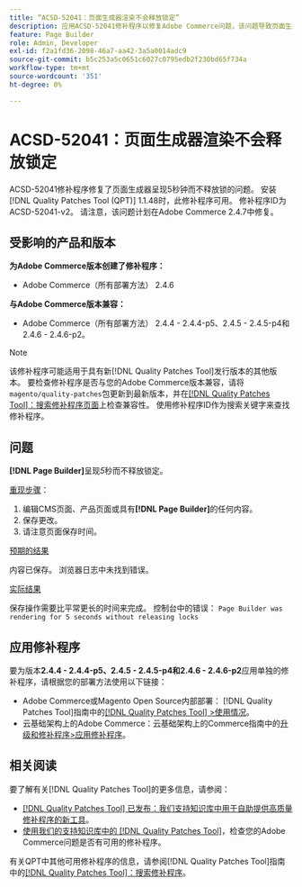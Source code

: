 ```yaml
---
title: “ACSD-52041：页面生成器渲染不会释放锁定”
description: 应用ACSD-52041修补程序以修复Adobe Commerce问题，该问题导致页面生成器呈现五秒钟，并且不释放锁定。
feature: Page Builder
role: Admin, Developer
exl-id: f2a1fd36-2098-46a7-aa42-3a5a0014adc9
source-git-commit: b5c253a5c0651c6027c0795edb2f230bd65f734a
workflow-type: tm+mt
source-wordcount: '351'
ht-degree: 0%

---
```


# ACSD-52041：页面生成器渲染不会释放锁定

ACSD-52041修补程序修复了页面生成器呈现5秒钟而不释放锁的问题。 安装[!DNL Quality Patches Tool (QPT)] 1.1.48时，此修补程序可用。 修补程序ID为ACSD-52041-v2。 请注意，该问题计划在Adobe Commerce 2.4.7中修复。

## 受影响的产品和版本

**为Adobe Commerce版本创建了修补程序：**

* Adobe Commerce（所有部署方法） 2.4.6

**与Adobe Commerce版本兼容：**

* Adobe Commerce（所有部署方法） 2.4.4 - 2.4.4-p5、2.4.5 - 2.4.5-p4和2.4.6 - 2.4.6-p2。



>[!NOTE]
>
>该修补程序可能适用于具有新[!DNL Quality Patches Tool]发行版本的其他版本。 要检查修补程序是否与您的Adobe Commerce版本兼容，请将`magento/quality-patches`包更新到最新版本，并在[[!DNL Quality Patches Tool]：搜索修补程序页面](https://experienceleague.adobe.com/tools/commerce-quality-patches/index.html?lang=zh-Hans)上检查兼容性。 使用修补程序ID作为搜索关键字来查找修补程序。


## 问题

**[!DNL Page Builder]**&#x200B;呈现&#x200B;*5*&#x200B;秒而不释放锁定。

<u>重现步骤</u>：

1. 编辑CMS页面、产品页面或具有&#x200B;**[!DNL Page Builder]**&#x200B;的任何内容。
1. 保存更改。
1. 请注意页面保存时间。

<u>预期的结果</u>

内容已保存。 浏览器日志中未找到错误。

<u>实际结果</u>

保存操作需要比平常更长的时间来完成。
控制台中的错误： ``Page Builder was rendering for 5 seconds without releasing locks``

## 应用修补程序

要为版本&#x200B;**2.4.4 - 2.4.4-p5、2.4.5 - 2.4.5-p4和2.4.6 - 2.4.6-p2**&#x200B;应用单独的修补程序，请根据您的部署方法使用以下链接：

* Adobe Commerce或Magento Open Source内部部署： [!DNL Quality Patches Tool]指南中的[[!DNL Quality Patches Tool] >使用情况](<https://experienceleague.adobe.com/docs/commerce-operations/tools/quality-patches-tool/usage.html?lang=zh-Hans>)。
* 云基础架构上的Adobe Commerce：云基础架构上的Commerce指南中的[升级和修补程序>应用修补程序](https://experienceleague.adobe.com/docs/commerce-cloud-service/user-guide/develop/upgrade/apply-patches.html?lang=zh-Hans)。

## 相关阅读

要了解有关[!DNL Quality Patches Tool]的更多信息，请参阅：

* [[!DNL Quality Patches Tool] 已发布：我们支持知识库中用于自助提供高质量修补程序的新工具](/help/announcements/adobe-commerce-announcements/magento-quality-patches-released-new-tool-to-self-serve-quality-patches.md)。
* [使用我们的支持知识库中的 [!DNL Quality Patches Tool]](/help/support-tools/patches-available-in-qpt-tool/check-patch-for-magento-issue-with-magento-quality-patches.md)，检查您的Adobe Commerce问题是否有可用的修补程序。

有关QPT中其他可用修补程序的信息，请参阅[!DNL Quality Patches Tool]指南中的[[!DNL Quality Patches Tool]：搜索修补程序](<https://experienceleague.adobe.com/tools/commerce-quality-patches/index.html?lang=zh-Hans>)。
